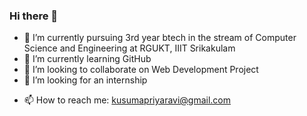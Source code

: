 ### Hi there 👋


- 🔭 I’m currently pursuing 3rd year btech in the stream of Computer Science and Engineering at RGUKT, IIIT Srikakulam
- 🌱 I’m currently learning GitHub
- 👯 I’m looking to collaborate on Web Development Project
- 🤔 I’m looking for an internship
<!-- 💬 Ask me about ...-->
- 📫 How to reach me: kusumapriyaravi@gmail.com
<!--- 😄 Pronouns: ...
- ⚡ Fun fact: ...-->

